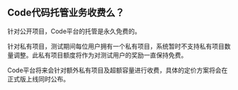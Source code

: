 ## Code代码托管业务收费么？

针对公开项目，Code平台的托管是永久免费的。

针对私有项目，测试期间每位用户拥有一个私有项目，系统暂时不支持私有项目数量调整。此私有项目额度将作为对测试用户的奖励一直保持免费。

Code平台将来会针对额外私有项目及超额容量进行收费，具体的定价方案将会在正式版上线同时公布。